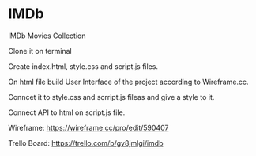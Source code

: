 # IMDb
IMDb Movies Collection

Clone it on terminal

Create index.html, style.css and script.js files.

On html file build User Interface of the project according to Wireframe.cc.

Conncet it to style.css and scrript.js fileas and give a style to it.

Connect API to html on script.js file.


Wireframe: https://wireframe.cc/pro/edit/590407

Trello Board: https://trello.com/b/gv8jmlgi/imdb


